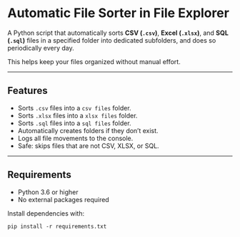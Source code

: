 # Automatic File Sorter in File Explorer

A Python script that automatically sorts **CSV (`.csv`)**, **Excel (`.xlsx`)**, and **SQL (`.sql`)** files in a specified folder into dedicated subfolders, and does so periodically
every day.

This helps keep your files organized without manual effort.

---

## Features

- Sorts `.csv` files into a `csv files` folder.
- Sorts `.xlsx` files into a `xlsx files` folder.
- Sorts `.sql` files into a `sql files` folder.
- Automatically creates folders if they don’t exist.
- Logs all file movements to the console.
- Safe: skips files that are not CSV, XLSX, or SQL.

---

## Requirements

- Python 3.6 or higher
- No external packages required

Install dependencies with:
```
pip install -r requirements.txt
```
